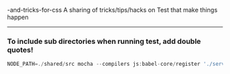 
-and-tricks-for-css
A sharing of tricks/tips/hacks on Test that make things happen

---
### To include sub directories when running test, add double quotes!
``` js
NODE_PATH=./shared/src mocha --compilers js:babel-core/register './server/src/**/*.spec.js'
```

